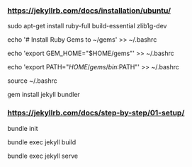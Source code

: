 ### https://jekyllrb.com/docs/installation/ubuntu/

sudo apt-get install ruby-full build-essential zlib1g-dev


echo '# Install Ruby Gems to ~/gems' >> ~/.bashrc

echo 'export GEM_HOME="$HOME/gems"' >> ~/.bashrc

echo 'export PATH="$HOME/gems/bin:$PATH"' >> ~/.bashrc

source ~/.bashrc


gem install jekyll bundler

### https://jekyllrb.com/docs/step-by-step/01-setup/

bundle init

bundle exec jekyll build

bundle exec jekyll serve
